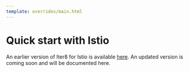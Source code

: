 ```yaml
---
template: overrides/main.html
---
```


# Quick start with Istio

An earlier version of Iter8 for Istio is available [here](https://github.com/iter8-tools/iter8-istio). An updated version is coming soon and will be documented here.